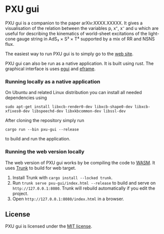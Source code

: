 # PXU gui

PXU gui is a companion to the paper arXiv:XXXX.XXXXX. It gives a visualisation of the relation between the variables p, x⁺, x⁻ and u which are useful for describing the kinematics of world-sheet excitations of the light-cone gauge string in AdS₃ × S³ × T⁴ supported by a mix of RR and NSNS flux.

The easiest way to run PXU gui is to simply go to the [web site](https://olofos.github.io/pxu-gui/).

PXU gui can also be run as a native application. It is built using rust. The graphical interface is uses [egui](https://github.com/emilk/egui/) and [eframe](https://github.com/emilk/egui/tree/master/crates/eframe).

### Running locally as a native application

On Ubuntu and related Linux distribution you can install all needed dependencies using

`sudo apt-get install libxcb-render0-dev libxcb-shape0-dev libxcb-xfixes0-dev libspeechd-dev libxkbcommon-dev libssl-dev`

After cloning the repository simply run

`cargo run --bin pxu-gui --release`

to build and run the application.


### Running the web version locally

The web version of PXU gui works by be compiling the code to [WASM](https://en.wikipedia.org/wiki/WebAssembly). It uses [Trunk](https://trunkrs.dev/) to build for web target.

1. Install Trunk with `cargo install --locked trunk`.
2. Run `trunk serve pxu-gui/index.html --release` to build and serve on `http://127.0.0.1:8080`. Trunk will rebuild automatically if you edit the project.
3. Open `http://127.0.0.1:8080/index.html` in a browser.

## License

PXU gui is licensed under the [MIT license](https://github.com/olofos/pxu-gui/blob/master/LICENSE).
